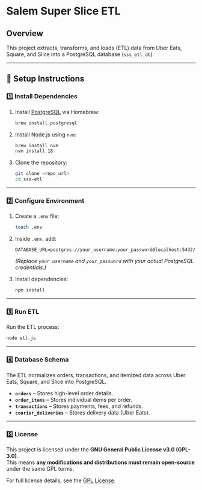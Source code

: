 # Salem Super Slice ETL

## Overview
This project extracts, transforms, and loads (ETL) data from Uber Eats, Square, and Slice into a PostgreSQL database (`sss_etl_db`).

---

## 🚀 Setup Instructions

### 1️⃣ Install Dependencies
1. Install [PostgreSQL](https://www.postgresql.org/) via Homebrew:
   ```sh
   brew install postgresql
   ```
2. Install Node.js using `nvm`:
   ```sh
   brew install nvm
   nvm install 18
   ```
3. Clone the repository:
   ```sh
   git clone <repo_url>
   cd sss-etl
   ```

---

### 2️⃣ Configure Environment
1. Create a `.env` file:
   ```sh
   touch .env
   ```
2. Inside `.env`, add:
   ```
   DATABASE_URL=postgres://your_username:your_password@localhost:5432/sss_etl_db
   ```
   *(Replace `your_username` and `your_password` with your actual PostgreSQL credentials.)*

3. Install dependencies:
   ```sh
   npm install
   ```

---

### 3️⃣ Run ETL
Run the ETL process:
```sh
node etl.js
```

---

### 4️⃣ Database Schema
The ETL normalizes orders, transactions, and itemized data across Uber Eats, Square, and Slice into PostgreSQL.

- **`orders`** – Stores high-level order details.
- **`order_items`** – Stores individual items per order.
- **`transactions`** – Stores payments, fees, and refunds.
- **`courier_deliveries`** – Stores delivery data (Uber Eats).

---

### 5️⃣ License
This project is licensed under the **GNU General Public License v3.0 (GPL-3.0)**.  
This means **any modifications and distributions must remain open-source** under the same GPL terms.

For full license details, see the [GPL License](https://www.gnu.org/licenses/gpl-3.0.txt).

